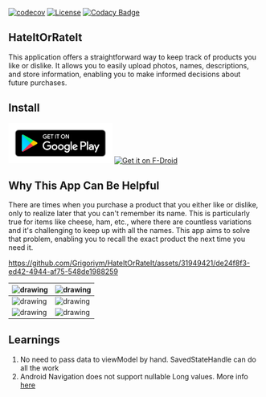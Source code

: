 [![codecov](https://codecov.io/gh/Grigoriym/HateItOrRateIt/graph/badge.svg?token=EPFJKZ1EJ7)](https://codecov.io/gh/Grigoriym/HateItOrRateIt) [![License](https://img.shields.io/badge/License-Apache_2.0-blue.svg)](https://opensource.org/licenses/Apache-2.0) [![Codacy Badge](https://app.codacy.com/project/badge/Grade/94b85590c7744537b0219e444b073a12)](https://app.codacy.com/gh/Grigoriym/HateItOrRateIt/dashboard?utm_source=gh&utm_medium=referral&utm_content=&utm_campaign=Badge_grade)

## HateItOrRateIt

This application offers a straightforward way to keep track of products you like
or dislike. It allows you to easily upload photos, names, descriptions, and store
information, enabling you to make informed decisions about future purchases.

Install
---------

[<img src="docs/graphics/google-badge.png"
alt="Get it on Google Play"
height="80">](https://play.google.com/store/apps/details?id=com.grappim.hateitorrateit)
[<img src="https://fdroid.gitlab.io/artwork/badge/get-it-on.png"
alt="Get it on F-Droid"
height="80">](https://f-droid.org/en/packages/com.grappim.hateitorrateit.fdroid/)

## Why This App Can Be Helpful

There are times when you purchase a product that you either like or dislike, only to realize later that you can't remember its name. This is particularly true for items like cheese, ham, etc., where there are countless variations and it's challenging to keep up with all the names. This app aims to solve that problem, enabling you to recall the exact product the next time you need it.

https://github.com/Grigoriym/HateItOrRateIt/assets/31949421/de24f8f3-ed42-4944-af75-548de1988259

|  <img src="https://github.com/Grigoriym/HateItOrRateIt/assets/31949421/d745e722-9e59-4a81-a5ba-bdb1b614ab02" alt="drawing" width="400" height="900"/> | <img src="https://github.com/Grigoriym/HateItOrRateIt/assets/31949421/902d61c4-ab54-43dc-a51c-1d8b87a6ac56" alt="drawing" width="400" height="900"/>  |
|---|---|
| <img src="https://github.com/Grigoriym/HateItOrRateIt/assets/31949421/3e79ad35-7b87-43d0-b7fe-8adb5bcdd212" alt="drawing" width="400" height="900"/>  |  <img src="https://github.com/Grigoriym/HateItOrRateIt/assets/31949421/ec249ed8-fa86-4aac-9c72-70bdc9e862f5" alt="drawing" width="400" height="900"/> |
| <img src="https://github.com/Grigoriym/HateItOrRateIt/assets/31949421/c8acad80-5211-4d1f-94ff-2fba5bfdff1e" alt="drawing" width="400" height="900"/>  | <img src="https://github.com/Grigoriym/HateItOrRateIt/assets/31949421/3a76cb2c-1a87-4492-9d4f-930efe0d840e" alt="drawing" width="400" height="900"/>  |

## Learnings

1. No need to pass data to viewModel by hand. SavedStateHandle can do all the work
2. Android Navigation does not support nullable Long values. More info
   [here](https://developer.android.com/guide/navigation/use-graph/pass-data#supported_argument_types)

